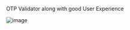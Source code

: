OTP Validator along with good User Experience

![image](https://github.com/user-attachments/assets/82d56a18-1855-447d-aa48-7a065c0b3fd0)

